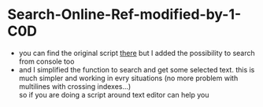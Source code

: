 # Search-Online-Ref-modified-by-1-C0D

* you can find the original script [there](https://github.com/tin2tin/Search-API-Reference/blob/master/search_api_reference.py) but I added the possibility to search from console too
* and I simplified the function to search and get some selected text. this is much simpler and working in evry situations (no more problem with multilines with crossing indexes...)  
so if you are doing a script around text editor can help you
